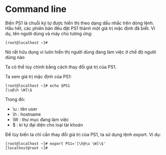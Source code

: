 # Command line

Biến PS1 là chuỗi ký tự được hiển thị theo dạng dấu nhắc trên dòng lệnh. Hầu hết, các phiên bản đều đặt PS1 thành một giá trị mặc định đã biết. Ví dụ, tên người dùng và máy chủ tương ứng:

    [root@localhost ~]#

Nó rất hữu dụng vì luôn hiển thị người dùng đang làm việc ở chế độ người dùng nào

Ta có thể tùy chỉnh bằng cách thay đổi giá trị của PS1.

Ta xem giá trị mặc định của PS1:

    [root@localhost ~]# echo $PS1
    [\u@\h \W]\$

Trong đó:

- \u : tên user
- \h : hostname
- \W : thư mục đang làm việc
- \$ : kí tự đại diện cho loại tài khoản

Để tùy biến ta chỉ cần thay đổi giá trị của PS1, ta sử dụng lệnh export. Ví dụ:

    [root@localhost ~]# export PS1='[\h@\u \W]\$'
    [localhost@root ~]# 

    